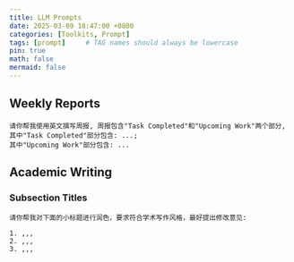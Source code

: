 ```yaml
---
title: LLM Prompts
date: 2025-03-09 18:47:00 +0800
categories: [Toolkits, Prompt]
tags: [prompt]     # TAG names should always be lowercase
pin: true
math: false
mermaid: false
---
```


## Weekly Reports

```plaintext
请你帮我使用英文撰写周报, 周报包含"Task Completed"和"Upcoming Work"两个部分,
其中"Task Completed"部分包含: ...;
其中"Upcoming Work"部分包含: ...
```

## Academic Writing

### Subsection Titles

```plaintext
请你帮我对下面的小标题进行润色，要求符合学术写作风格，最好提出修改意见:

1. ,,,
2. ,,,
3. ,,,
```

